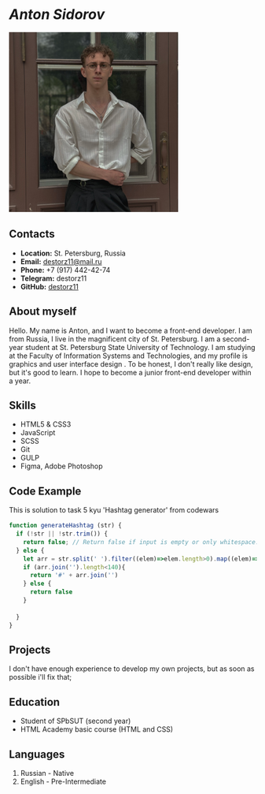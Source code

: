 # ***Anton Sidorov***
![personal photo](./assets/img/photo.png)

## Contacts

+ **Location:** St. Petersburg, Russia
+ **Email:** destorz11@mail.ru
+ **Phone:** +7 (917) 442-42-74
+ **Telegram:** destorz11
+ **GitHub:** [destorz11](https://github.com/destorz11)

## About myself

Hello. My name is Anton, and I want to become a front-end developer. I am from Russia, I live in the magnificent city of St. Petersburg. I am a second-year student at St. Petersburg State University of Technology. I am studying at the Faculty of Information Systems and Technologies, and my profile is graphics and user interface design . To be honest, I don't really like design, but it's good to learn. I hope to become a junior front-end developer within a year.

## Skills

+ HTML5 & CSS3
+ JavaScript
+ SCSS
+ Git
+ GULP
+ Figma, Adobe Photoshop

## Code Example

This is solution to task 5 kyu 'Hashtag generator' from codewars

```js
function generateHashtag (str) {
  if (!str || !str.trim()) {
    return false; // Return false if input is empty or only whitespace.
  } else {
    let arr = str.split(' ').filter((elem)=>elem.length>0).map((elem)=>elem[0].toUpperCase() + elem.slice(1))
    if (arr.join('').length<140){
      return '#' + arr.join('')
    } else {
      return false
    }

  }
}
```

## Projects

I don't have enough experience to develop my own projects, but as soon as possible i'll fix that;

## Education

+ Student of SPbSUT (second year)
+ HTML Academy basic course (HTML and CSS)

## Languages

  1. Russian - Native
  2. English - Pre-Intermediate
